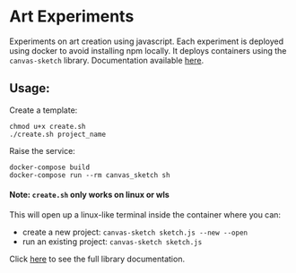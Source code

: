 # Art Experiments
Experiments on art creation using javascript. Each experiment is deployed using docker to avoid installing npm locally.
It deploys containers using the ```canvas-sketch``` library. Documentation available [here](https://github.com/mattdesl/canvas-sketch).

## Usage:
Create a template:
```
chmod u+x create.sh
./create.sh project_name
```
Raise the service:
```
docker-compose build
docker-compose run --rm canvas_sketch sh
```
#### Note: ```create.sh``` only works on linux or wls
This will open up a linux-like terminal inside the container where you can:
- create a new project: ```canvas-sketch sketch.js --new --open```
- run an existing project: ```canvas-sketch sketch.js```

Click [here](https://github.com/mattdesl/canvas-sketch) to see the full library documentation.
